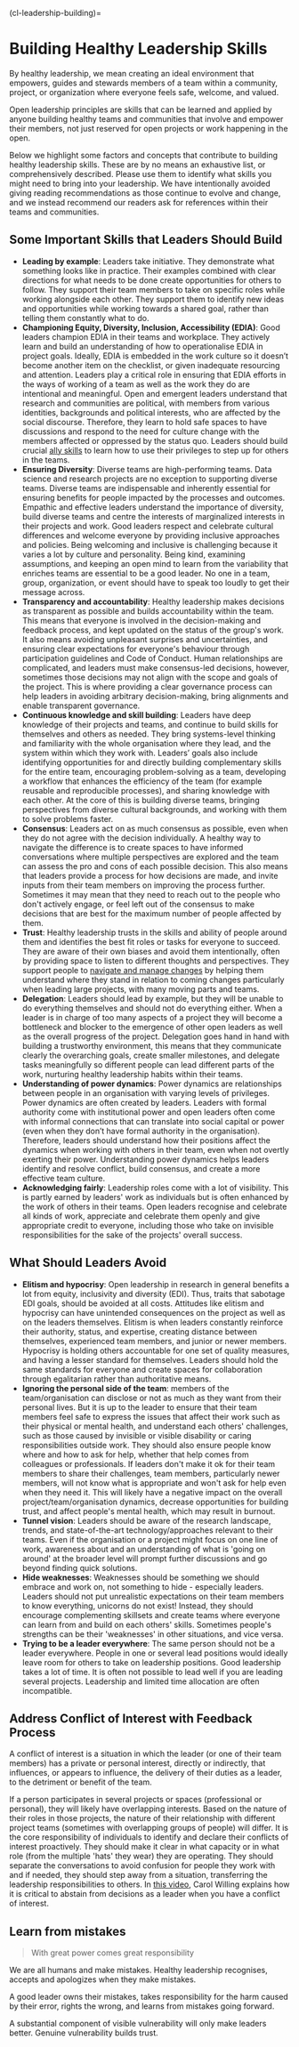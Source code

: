 (cl-leadership-building)=
# Building Healthy Leadership Skills

By healthy leadership, we mean creating an ideal environment that empowers, guides and stewards members of a team within a community, project, or organization where everyone feels safe, welcome, and valued.

Open leadership principles are skills that can be learned and applied by anyone building healthy teams and communities that involve and empower their members, not just reserved for open projects or work happening in the open.

Below we highlight some factors and concepts that contribute to building healthy leadership skills. 
These are by no means an exhaustive list, or comprehensively described. 
Please use them to identify what skills you might need to bring into your leadership.
We have intentionally avoided giving reading recommendations as those continue to evolve and change, and we instead recommend our readers ask for references within their teams and communities.

## Some Important Skills that Leaders Should Build

- **Leading by example**: Leaders take initiative. They demonstrate what something looks like in practice. 
Their examples combined with clear directions for what needs to be done create opportunities for others to follow. 
They support their team members to take on specific roles while working alongside each other. 
They support them to identify new ideas and opportunities while working towards a shared goal, rather than telling them constantly what to do.
- **Championing Equity, Diversity, Inclusion, Accessibility (EDIA)**:
Good leaders champion EDIA in their teams and workplace.
They actively learn and build an understanding of how to operationalise EDIA in project goals.
Ideally, EDIA is embedded in the work culture so it doesn’t become another item on the checklist, or given inadequate resourcing and attention. 
Leaders play a critical role in ensuring that EDIA efforts in the ways of working of a team as well as the work they do are intentional and meaningful.
Open and emergent leaders understand that research and communities are political, with members from various identities, backgrounds and political interests, who are affected by the social discourse.
Therefore, they learn to hold safe spaces to have discussions and respond to the need for culture change with the members affected or oppressed by the status quo.
Leaders should build crucial [ally skills](https://www.software.ac.uk/blog/2021-07-05-why-we-discuss-ally-skills-open-science) to learn how to use their privileges to step up for others in the teams.
- **Ensuring Diversity**: Diverse teams are high-performing teams.
Data science and research projects are no exception to supporting diverse teams.
Diverse teams are indispensable and inherently essential for ensuring benefits for people impacted by the processes and outcomes.
Empathic and effective leaders understand the importance of diversity, build diverse teams and centre the interests of marginalized interests in their projects and work.
Good leaders respect and celebrate cultural differences and welcome everyone by providing inclusive approaches and policies. 
Being welcoming and inclusive is challenging because it varies a lot by culture and personality. 
Being kind, examining assumptions, and keeping an open mind to learn from the variability that enriches teams are essential to be a good leader. 
No one in a team, group, organization, or event should have to speak too loudly to get their message across.
- **Transparency and accountability**: Healthy leadership makes decisions as transparent as possible and builds accountability within the team.
This means that everyone is involved in the decision-making and feedback process, and kept updated on the status of the group's work. 
It also means avoiding unpleasant surprises and uncertainties, and ensuring clear expectations for everyone's behaviour through participation guidelines and Code of Conduct.
Human relationships are complicated, and leaders must make consensus-led decisions, however, sometimes those decisions may not align with the scope and goals of the project. 
This is where providing a clear governance process can help leaders in avoiding arbitrary decision-making, bring alignments and enable transparent governance.
- **Continuous knowledge and skill building**: Leaders have deep knowledge of their projects and teams, and continue to build skills for themselves and others as needed.
They bring systems-level thinking and familiarity with the whole organisation where they lead, and the system within which they work with. 
Leaders’ goals also include identifying opportunities for and directly building complementary skills for the entire team, encouraging problem-solving as a team, developing a workflow that enhances the efficiency of the team (for example reusable and reproducible processes), and sharing knowledge with each other.
At the core of this is building diverse teams, bringing perspectives from diverse cultural backgrounds, and working with them to solve problems faster.
- **Consensus**: Leaders act on as much consensus as possible, even when they do not agree with the decision individually.
A healthy way to navigate the difference is to create spaces to have informed conversations where multiple perspectives are explored and the team can assess the pro and cons of each possible decision. 
This also means that leaders provide a process for how decisions are made, and invite inputs from their team members on improving the process further.
Sometimes it may mean that they need to reach out to the people who don't actively engage, or feel left out of the consensus to make decisions that are best for the maximum number of people affected by them.
- **Trust**: Healthy leadership trusts in the skills and ability of people around them and identifies the best fit roles or tasks for everyone to succeed.
They are aware of their own biases and avoid them intentionally, often by providing space to listen to different thoughts and perspectives. 
They support people to [navigate and manage changes](https://www.linkedin.com/pulse/do-you-navigate-manage-change-barbara-kramer-zarins-mba/) by helping them understand where they stand in relation to coming changes particularly when leading large projects, with many moving parts and teams.
- **Delegation**: Leaders should lead by example, but they will be unable to do everything themselves and should not do everything either. 
When a leader is in charge of too many aspects of a project they will become a bottleneck and blocker to the emergence of other open leaders as well as the overall progress of the project.
Delegation goes hand in hand with building a trustworthy environment, this means that they communicate clearly the overarching goals, create smaller milestones, and delegate tasks meaningfully so different people can lead different parts of the work, nurturing healthy leadership habits within their teams.
- **Understanding of power dynamics**: Power dynamics are relationships between people in an organisation with varying levels of privileges. 
Power dynamics are often created by leaders.
Leaders with formal authority come with institutional power and open leaders often come with informal connections that can translate into social capital or power (even when they don’t have formal authority in the organisation).
Therefore, leaders should understand how their positions affect the dynamics when working with others in their team, even when not overtly exerting their power.
Understanding power dynamics helps leaders identify and resolve conflict, build consensus, and create a more effective team culture.
- **Acknowledging fairly**: Leadership roles come with a lot of visibility.
This is partly earned by leaders' work as individuals but is often enhanced by the work of others in their teams. 
Open leaders recognise and celebrate all kinds of work, appreciate and celebrate them openly and give appropriate credit to everyone, including those who take on invisible responsibilities for the sake of the projects' overall success.

##  What Should Leaders Avoid

- **Elitism and hypocrisy**: Open leadership in research in general benefits a lot from equity, inclusivity and diversity (EDI). 
Thus, traits that sabotage EDI goals, should be avoided at all costs.
Attitudes like elitism and hypocrisy can have unintended consequences on the project as well as on the leaders themselves.
Elitism is when leaders constantly reinforce their authority, status, and expertise, creating distance between themselves, experienced team members, and junior or newer members.
Hypocrisy is holding others accountable for one set of quality measures, and having a lesser standard for themselves.
Leaders should hold the same standards for everyone and create spaces for collaboration through egalitarian rather than authoritative means.
- **Ignoring the personal side of the team**: members of the team/organisation can disclose or not as much as they want from their personal lives. 
But it is up to the leader to ensure that their team members feel safe to express the issues that affect their work such as their physical or mental health, and understand each others' challenges, such as those caused by invisible or visible disability or caring responsibilities outside work.
They should also ensure people know where and how to ask for help, whether that help comes from colleagues or professionals. 
If leaders don't make it ok for their team members to share their challenges, team members, particularly newer members, will not know what is appropriate and won't ask for help even when they need it. 
This will likely have a negative impact on the overall project/team/organisation dynamics, decrease opportunities for building trust, and affect people's mental health, which may result in burnout.
- **Tunnel vision**: Leaders should be aware of the research landscape, trends, and state-of-the-art technology/approaches relevant to their teams. 
Even if the organisation or a project might focus on one line of work, awareness about and an understanding of what is 'going on around' at the broader level will prompt further discussions and go beyond finding quick solutions.
- **Hide weaknesses**: Weaknesses should be something we should embrace and work on, not something to hide - especially leaders. 
Leaders should not put unrealistic expectations on their team members to know everything, unicorns do not exist!
Instead, they should encourage complementing skillsets and create teams where everyone can learn from and build on each others' skills.
Sometimes people's strengths can be their 'weaknesses' in other situations, and vice versa.
- **Trying to be a leader everywhere**: The same person should not be a leader everywhere.
 People in one or several lead positions would ideally leave room for others to take on leadership positions. 
Good leadership takes a lot of time. 
It is often not possible to lead well if you are leading several projects. 
Leadership and limited time allocation are often incompatible.

## Address Conflict of Interest with Feedback Process

A conflict of interest is a situation in which the leader (or one of their team members) has a private or personal interest, directly or indirectly, that influences, or appears to influence, the delivery of their duties as a leader, to the detriment or benefit of the team.

If a person participates in several projects or spaces (professional or personal), they will likely have overlapping interests.
Based on the nature of their roles in those projects, the nature of their relationship with different project teams (sometimes with overlapping groups of people) will differ.
It is the core responsibility of individuals to identify and declare their conflicts of interest proactively.
They should make it clear in what capacity or in what role (from the multiple 'hats' they wear) they are operating.
They should separate the conversations to avoid confusion for people they work with and if needed, they should step away from a situation, transferring the leadership responsibilities to others.
In [this video](https://www.youtube.com/watch?v=HQjRnWVmL28), Carol Willing explains how it is critical to abstain from decisions as a leader when you have a conflict of interest.

## Learn from mistakes 

> With great power comes great responsibility

We are all humans and make mistakes. 
Healthy leadership recognises, accepts and apologizes when they make mistakes.

A good leader owns their mistakes, takes responsibility for the harm caused by their error, rights the wrong, and learns from mistakes going forward. 

A substantial component of visible vulnerability will only make leaders better. 
Genuine vulnerability builds trust.